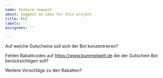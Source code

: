 ```yaml
---
name: Feature request
about: Suggest an idea for this project
title: REQ
labels: ''
assignees: ''

---
```


Auf welche Gutscheine soll sich der Bot konzentrieren?

Fehlen Rabattcodes auf https://www.bummelwelt.de die der Gutschein Bot berücksichtigen soll?

Weitere Vorschläge zu den Rabatten?
